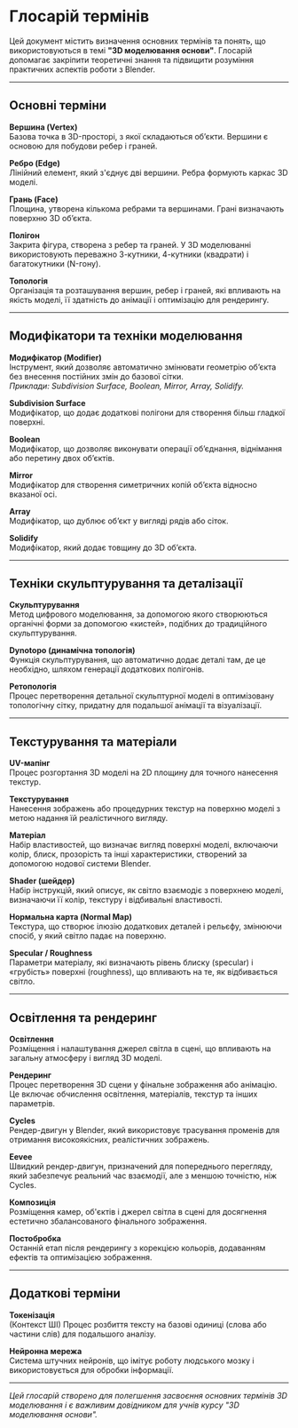 # Глосарій термінів

Цей документ містить визначення основних термінів та понять, що використовуються в темі **"3D моделювання основи"**. Глосарій допомагає закріпити теоретичні знання та підвищити розуміння практичних аспектів роботи з Blender.

---

## Основні терміни

**Вершина (Vertex)**  
Базова точка в 3D-просторі, з якої складаються об’єкти. Вершини є основою для побудови ребер і граней.

**Ребро (Edge)**  
Лінійний елемент, який з'єднує дві вершини. Ребра формують каркас 3D моделі.

**Грань (Face)**  
Площина, утворена кількома ребрами та вершинами. Грані визначають поверхню 3D об’єкта.

**Полігон**  
Закрита фігура, створена з ребер та граней. У 3D моделюванні використовують переважно 3-кутники, 4-кутники (квадрати) і багатокутники (N-гону).

**Топологія**  
Організація та розташування вершин, ребер і граней, які впливають на якість моделі, її здатність до анімації і оптимізацію для рендерингу.

---

## Модифікатори та техніки моделювання

**Модифікатор (Modifier)**  
Інструмент, який дозволяє автоматично змінювати геометрію об’єкта без внесення постійних змін до базової сітки.  
_Приклади: Subdivision Surface, Boolean, Mirror, Array, Solidify._

**Subdivision Surface**  
Модифікатор, що додає додаткові полігони для створення більш гладкої поверхні.

**Boolean**  
Модифікатор, що дозволяє виконувати операції об’єднання, віднімання або перетину двох об’єктів.

**Mirror**  
Модифікатор для створення симетричних копій об’єкта відносно вказаної осі.

**Array**  
Модифікатор, що дублює об’єкт у вигляді рядів або сіток.

**Solidify**  
Модифікатор, який додає товщину до 3D об’єкта.

---

## Техніки скульптурування та деталізації

**Скульптурування**  
Метод цифрового моделювання, за допомогою якого створюються органічні форми за допомогою «кистей», подібних до традиційного скульптурування.

**Dynotopo (динамічна топологія)**  
Функція скульптурування, що автоматично додає деталі там, де це необхідно, шляхом генерації додаткових полігонів.

**Ретопологія**  
Процес перетворення детальної скульптурної моделі в оптимізовану топологічну сітку, придатну для подальшої анімації та візуалізації.

---

## Текстурування та матеріали

**UV-мапінг**  
Процес розгортання 3D моделі на 2D площину для точного нанесення текстур.

**Текстурування**  
Нанесення зображень або процедурних текстур на поверхню моделі з метою надання їй реалістичного вигляду.

**Матеріал**  
Набір властивостей, що визначає вигляд поверхні моделі, включаючи колір, блиск, прозорість та інші характеристики, створений за допомогою нодової системи Blender.

**Shader (шейдер)**  
Набір інструкцій, який описує, як світло взаємодіє з поверхнею моделі, визначаючи її колір, текстуру і відбивальні властивості.

**Нормальна карта (Normal Map)**  
Текстура, що створює ілюзію додаткових деталей і рельєфу, змінюючи спосіб, у який світло падає на поверхню.

**Specular / Roughness**  
Параметри матеріалу, які визначають рівень блиску (specular) і «грубість» поверхні (roughness), що впливають на те, як відбивається світло.

---

## Освітлення та рендеринг

**Освітлення**  
Розміщення і налаштування джерел світла в сцені, що впливають на загальну атмосферу і вигляд 3D моделі.

**Рендеринг**  
Процес перетворення 3D сцени у фінальне зображення або анімацію. Це включає обчислення освітлення, матеріалів, текстур та інших параметрів.

**Cycles**  
Рендер-двигун у Blender, який використовує трасування променів для отримання високоякісних, реалістичних зображень.

**Eevee**  
Швидкий рендер-двигун, призначений для попереднього перегляду, який забезпечує реальний час взаємодії, але з меншою точністю, ніж Cycles.

**Композиція**  
Розміщення камер, об'єктів і джерел світла в сцені для досягнення естетично збалансованого фінального зображення.

**Постобробка**  
Останній етап після рендерингу з корекцією кольорів, додаванням ефектів та оптимізацією зображення.

---

## Додаткові терміни

**Токенізація**  
(Контекст ШІ) Процес розбиття тексту на базові одиниці (слова або частини слів) для подальшого аналізу.

**Нейронна мережа**  
Система штучних нейронів, що імітує роботу людського мозку і використовується для обробки інформації.

---

*Цей глосарій створено для полегшення засвоєння основних термінів 3D моделювання і є важливим довідником для учнів курсу "3D моделювання основи".*

